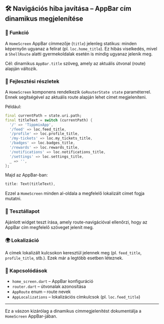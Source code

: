 ## 🛠️ Navigációs hiba javítása – AppBar cím dinamikus megjelenítése

### 🎯 Funkció

A `HomeScreen` AppBar címmezője (`title`) jelenleg statikus: minden képernyőn ugyanaz a felirat (pl. `loc.home_title`). Ez hibás viselkedés, mivel a `ShellRoute` alatti gyermekoldalak esetén is mindig ugyanaz jelenik meg.

Cél: dinamikus `AppBar.title` szöveg, amely az aktuális útvonal (route) alapján változik.

### 🧠 Fejlesztési részletek

A `HomeScreen` komponens rendelkezik `GoRouterState state` paraméterrel. Ennek segítségével az aktuális route alapján lehet címet megjeleníteni.

Például:

```dart
final currentPath = state.uri.path;
final titleText = switch (currentPath) {
  '/' => 'TippmixApp',
  '/feed' => loc.feed_title,
  '/profile' => loc.profile_title,
  '/my-tickets' => loc.my_tickets_title,
  '/badges' => loc.badges_title,
  '/rewards' => loc.rewards_title,
  '/notifications' => loc.notifications_title,
  '/settings' => loc.settings_title,
  _ => '',
};
```

Majd az AppBar-ban:

```dart
title: Text(titleText),
```

Ezzel a `HomeScreen` minden al-oldala a megfelelő lokalizált címet fogja mutatni.

### 🧪 Tesztállapot

Ajánlott widget teszt írása, amely route-navigációval ellenőrzi, hogy az AppBar cím megfelelő szöveget jelenít meg.

### 🌍 Lokalizáció

A címek lokalizált kulcsokon keresztül jelennek meg (pl. `feed_title`, `profile_title`, stb.). Ezek már a legtöbb esetben léteznek.

### 📎 Kapcsolódások

* `home_screen.dart` – AppBar konfiguráció
* `router.dart` – útvonalak azonosítása
* `AppRoute` enum – route nevek
* `AppLocalizations` – lokalizációs címkulcsok (pl. `loc.feed_title`)

---

Ez a vászon kizárólag a dinamikus címmegjelenítést dokumentálja a `HomeScreen` AppBar-jában.
